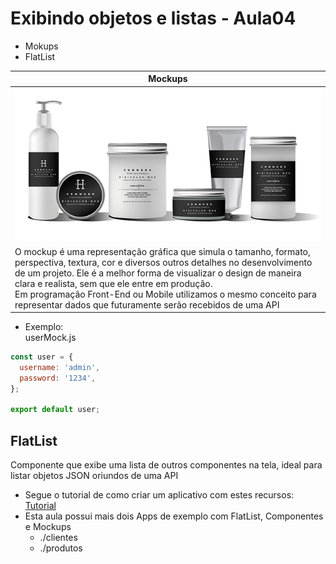 # Exibindo objetos e listas - Aula04

- Mokups
- FlatList

|Mockups|
|-|
|![Mockup](./mockup.jpg)|
|O mockup é uma representação gráfica que simula o tamanho, formato, perspectiva, textura, cor e diversos outros detalhes no desenvolvimento de um projeto. Ele é a melhor forma de visualizar o design de maneira clara e realista, sem que ele entre em produção.<br> Em programação Front-End ou Mobile utilizamos o mesmo conceito para representar dados que futuramente serão recebidos de uma API|

- Exemplo:<br>userMock.js
```javascript
const user = {
  username: 'admin',
  password: '1234',
};

export default user;
```
## FlatList
Componente que exibe uma lista de outros componentes na tela, ideal para listar objetos JSON oriundos de uma API

- Segue o tutorial de como criar um aplicativo com estes recursos: [Tutorial](./tutorial.md)
- Esta aula possui mais dois Apps de exemplo com FlatList, Componentes e Mockups
  - ./clientes
  - ./produtos